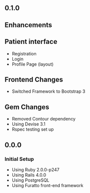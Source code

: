 ## 0.1.0

## Enhancements

## Patient interface
- Registration
- Login
- Profile Page (layout)

## Frontend Changes
- Switched Framework to Bootstrap 3

## Gem Changes
- Removed Contour dependency
- Using Devise 3.1
- Rspec testing set up

## 0.0.0

### Initial Setup
- Using Ruby 2.0.0-p247
- Using Rails 4.0.0
- Using PostgreSQL
- Using Furatto front-end framework
